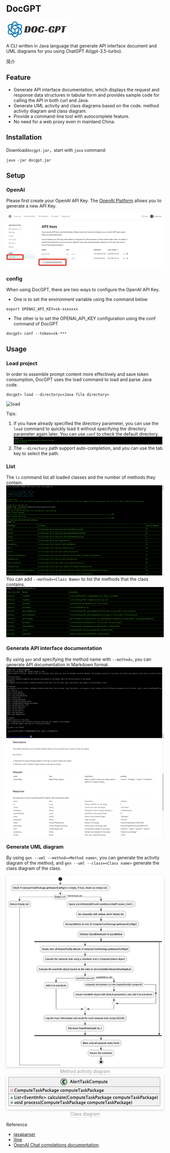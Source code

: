 # DocGPT
<a >
    <img style="vertical-align: top;" src="./images/docgpt_logo.png?raw=true" alt="logo" height="60px">
</a>

A CLI written in Java language that generate API interface document and UML diagrams for you using ChatGPT AI(gpt-3.5-turbo).

简介

## Feature

- Generate API interface documentation, which displays the request and response data structures in tabular form and provides sample code for calling the API in both curl and Java.
- Generate UML activity and class diagrams based on the code.
method activity diagram and class diagram.
- Provide a command-line tool with autocomplete feature.
- No need for a web proxy even in mainland China.

## Installation

Download`docgpt.jar`，start with `java` command:
```plain
java -jar docgpt.jar
```
## Setup
### OpenAI
Please first create your OpenAI API Key. The [OpenAI Platform](https://platform.openai.com/account/api-keys) allows you to generate a new API Key.

![registry](./images/registry.png)

### config
When using DocGPT, there are two ways to configure the OpenAI API Key. 
- One is to set the environment variable using the command below
```plain
export OPENAI_API_KEY=sk-xxxxxxx
```
- The other is to set the OPENAI_API_KEY configuration using the conf command of DocGPT
```plain
docgpt> conf --token=sk-***
```

## Usage
### Load project
In order to assemble prompt content more effectively and save token consumption, DocGPT uses the load command to load and parse Java code.
```plain
docgpt> load --directory=<Java file directory>
```
![load](./images/load.gif)

Tips:
1. If you have already specified the directory parameter, you can use the `load` command to quickly load it without specifying the directory parameter again later. You can use `conf` to check the default directory.
![conf](./images/conf.png)
2. The `--directory` path support auto-completion, and you can use the tab key to select the path.
### List
The `ls` command list all loaded classes and the number of methods they contain.
![ls](./images/ls.png)
You can add `--method=<Class Name>` to list the methods that the class contains.
![ls_class](./images/ls_class.png)
### Generate API interface documentation
By using `gen` and specifying the method name with `--method=`, you can generate API documentation in Markdown format.
![gen_doc](./images/gen_doc.png)
![api_doc](./images/api_doc.png)

### Generate UML diagram
By using `gen --uml --method=<Method name>`, you can generate the activity diagram of the method, and `gen --uml --class=<Class name>` generate the class diagram of the class.
<center>
    <img style="border-radius: 0.3125em;
    box-shadow: 0 2px 4px 0 rgba(34,36,38,.12),0 2px 10px 0 rgba(34,36,38,.08);" 
    src="./images/method_diagram.png">
    <br>
    <div style="color:orange; border-bottom: 1px solid #d9d9d9;
    display: inline-block;
    color: #999;
    padding: 2px;">Method activity diagram</div>
</center>
<center>
    <img style="border-radius: 0.3125em;
    box-shadow: 0 2px 4px 0 rgba(34,36,38,.12),0 2px 10px 0 rgba(34,36,38,.08);" 
    src="./images/class_diagram.png">
    <br>
    <div style="color:orange; border-bottom: 1px solid #d9d9d9;
    display: inline-block;
    color: #999;
    padding: 2px;">Class diagram</div>
</center>

Reference
- [javaparser](https://github.com/javaparser/javaparser)
- [jline](https://github.com/jline/jline3)
- [OpenAI Chat completions documentation](https://platform.openai.com/docs/guides/chat).
